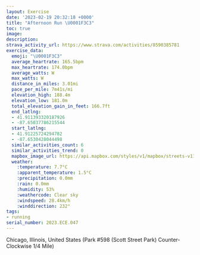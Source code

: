 ```yaml
---
layout: Exercise
date: '2023-02-19 20:32:18 +0000'
title: "Afternoon Run \U0001F3C3"
toc: true
image:
description:
strava_activity_url: https://www.strava.com/activities/8590385781
exercise_data:
  emoji: "\U0001F3C3"
  average_heartrate: 165.5bpm
  max_heartrate: 174.0bpm
  average_watts: W
  max_watts: W
  distance_in_miles: 3.01mi
  pace_per_mile: 7m41s/mi
  elevation_high: 188.4m
  elevation_low: 181.0m
  total_elevation_gain_in_feet: 166.7ft
  end_latlng:
  - 41.911393320187926
  - -87.65037786215544
  start_latlng:
  - 41.91225724294782
  - -87.6530428044498
  similar_activities_count: 6
  similar_activities_trend: 0
  mapbox_image_url: https://api.mapbox.com/styles/v1/mapbox/streets-v11/static/path-5+787af2-1.0(c%7Bx~Fll~uOEoBAIQ%5DAIdCmD%40c%40JW%40M%40iBHOGaABs%40%40CHBBCRmAB_JEiBDuAD%5BEo%40IU%3FKB%7B%40%3Fk%40Dc%40DERIV%5BNIT%40LCNDDFBT%3F%7CB%40%60B%40RLXJJXNJ%40xAIHEVa%40Fg%40EwCIc%40OSKGSG_%40Cy%40FMFOPITCPApA%40bABf%40FNTXTHt%40%40%5ECPENOFMHY%40iAAwBCKY%5BQMa%40C_AFODQRKTCZ%40dDHXJTJHRF%7C%40%3Fh%40GNKLSDOBk%40AcAEuAGUW%5BOIq%40%3Fq%40DIDONIXEZ%3FvC%40XDNLPNNLD%60%40Er%40ATENKLWDY%3Fg%40CuBKi%40KSIIk%40Gy%40%40UDQNOb%40AfCBx%40BJJRPNRHH%3FRAj%40%3FRCXSN_%40B%5DC%7DCMc%40QQi%40Os%40B%5DDOLMXCV%3Fp%40Ch%40%3FfABTFVRRRHF%40jAAPCZSHUFk%40CuCIc%40Q%5DKEGAaCh%40KVAXAfBD~%40FVFL%5ERrA%3FRGPWLUD%5BCcDKc%40OSQKy%40%3Fg%40B%5BPIRIf%40%40j%40Ct%40DnAFRJLPLRBzAIPIPa%40BO%40e%40CeCI%5DIQOMUIiCESSg%40HcACONSBOLDp%40%3Fl%40Fx%40BdAClBDzCElBJrCEdAFjAGr%40Aj%40),pin-s-s+e5b22e(-87.65143,41.9117),pin-s-f+89ae00(-87.64863999999993,41.91102999999997)/auto/800x800?access_token=pk.eyJ1Ijoiam9zaGJlY2ttYW4iLCJhIjoiY205eWR2aDd1MWZ6djJrbXc4a3M0bWZleiJ9.XiG9OWkNcZk2QzjJbxLB4A
  weather:
    :temperature: 7.7°C
    :apparent_temperature: 1.5°C
    :precipitation: 0.0mm
    :rain: 0.0mm
    :humidity: 53%
    :weathercode: Clear sky
    :windspeed: 28.4km/h
    :winddirection: 232°
tags:
- running
serial_number: 2023.ECE.047
---
```

Chicago, Illinois, United States (Park #598 (Scott Street Park) Counter-Clockwise 1/4 Mile)
